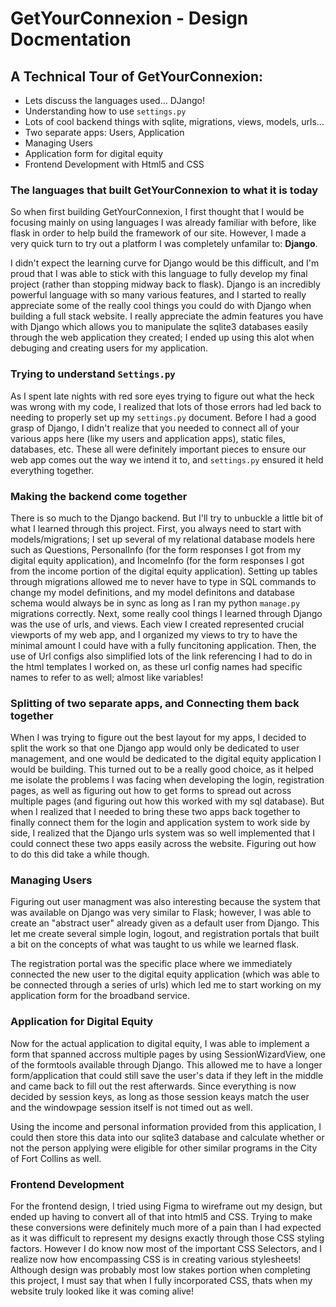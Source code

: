 # GetYourConnexion - Design Docmentation

## A Technical Tour of GetYourConnexion:
- Lets discuss the languages used... DJango!
- Understanding how to use `settings.py`
- Lots of cool backend things with sqlite, migrations, views, models, urls...
- Two separate apps: Users, Application
- Managing Users
- Application form for digital equity
- Frontend Development with Html5 and CSS

### The languages that built GetYourConnexion to what it is today
So when first building GetYourConnexion, I first thought that I would be focusing mainly on using languages I was already familiar with before, like flask in order to help build the framework of our site. However, I made a very quick turn to try out a platform I was completely unfamilar to: **Django**.

I didn't expect the learning curve for Django would be this difficult, and I'm proud that I was able to stick with this language to fully develop my final project (rather than stopping midway back to flask). Django is an incredibly powerful language with so many various features, and I started to really appreciate some of the really cool things you could do with Django when building a full stack website. I really appreciate the admin features you have with Django which allows you to manipulate the sqlite3 databases easily through the web application they created; I ended up using this alot when debuging and creating users for my application.

### Trying to understand `Settings.py`
As I spent late nights with red sore eyes trying to figure out what the heck was wrong with my code, I realized that lots of those errors had led back to needing to properly set up my `settings.py` document. Before I had a good grasp of Django, I didn't realize that you needed to connect all of your various apps here (like my users and application apps), static files, databases, etc. These all were definitely important pieces to ensure our web app comes out the way we intend it to, and `settings.py` ensured it held everything together.

### Making the backend come together
There is so much to the Django backend. But I'll try to unbuckle a little bit of what I learned through this project. First, you always need to start with models/migrations; I set up several of my relational database models here such as Questions, PersonalInfo (for the form responses I got from my digital equity application), and IncomeInfo (for the form responses I got from the income portion of the digital equity application). Setting up tables through migrations allowed me to never have to type in SQL commands to change my model definitions, and my model definitons and database schema would always be in sync as long as I ran my python `manage.py` migrations correctly. Next, some really cool things I learned through Django was the use of urls, and views. Each view I created represented crucial viewports of my web app, and I organized my views to try to have the minimal amount I could have with a fully funcitoning application. Then, the use of Url configs also simplified lots of the link referencing I had to do in the html templates I worked on, as these url config names had specific names to refer to as well; almost like variables!

### Splitting of two separate apps, and Connecting them back together
When I was trying to figure out the best layout for my apps, I decided to split the work so that one Django app would only be dedicated to user management, and one would be dedicated to the digital equity application I would be building. This turned out to be a really good choice, as it helped me isolate the problems I was facing when developing the login, registration pages, as well as figuring out how to get forms to spread out across multiple pages (and figuring out how this worked with my sql database). But when I realized that I needed to bring these two apps back together to finally connect them for the login and application system to work side by side, I realized that the Django urls system was so well implemented that I could connect these two apps easily across the website. Figuring out how to do this did take a while though.

### Managing Users
Figuring out user managment was also interesting because the system that was available on Django was very similar to Flask; however, I was able to create an "abstract user" already given as a default user from Django. This let me create several simple login, logout, and registration portals that built a bit on the concepts of what was taught to us while we learned flask. 

The registration portal was the specific place where we immediately connected the new user to the digital equity application (which was able to be connected through a series of urls) which led me to start working on my application form for the broadband service.

### Application for Digital Equity
Now for the actual application to digital equity, I was able to implement a form that spanned accross multiple pages by using SessionWizardView, one of the formtools available through Django. This allowed me to have a longer form/application that could still save the user's data if they left in the middle and came back to fill out the rest afterwards. Since everything is now decided by session keys, as long as those session keays match the user and the windowpage session itself is not timed out as well.

Using the income and personal information provided from this application, I could then store this data into our sqlite3 database and calculate whether or not the person applying were eligible for other similar programs in the City of Fort Collins as well.

### Frontend Development
For the frontend design, I tried using Figma to wireframe out my design, but ended up having to convert all of that into html5 and CSS. Trying to make these conversions were definitely much more of a pain than I had expected as it was difficult to represent my designs exactly through those CSS styling factors. However I do know now most of the important CSS Selectors, and I realize now how encompassing CSS is in creating various stylesheets! Although design was probably most low stakes portion when completing this project, I must say that when I fully incorporated CSS, thats when my website truly looked like it was coming alive!


